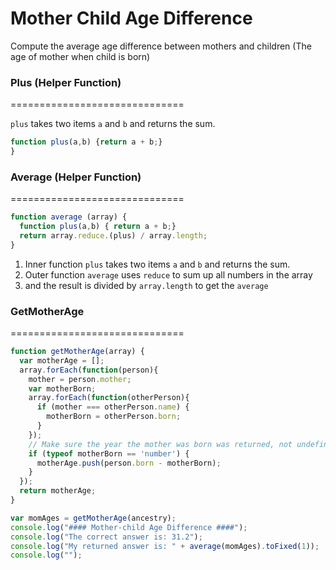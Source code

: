 Mother Child Age Difference
==============================
Compute the average age difference between mothers and children (The age of mother when child is born)  



### Plus (Helper Function)
==============================

`plus` takes two items `a` and `b` and returns the sum.  

```js
function plus(a,b) {return a + b;}
}
```


### Average (Helper Function)
==============================

```js
function average (array) {
  function plus(a,b) { return a + b;}
  return array.reduce.(plus) / array.length;
}
```
1. Inner function `plus` takes two items `a` and `b` and returns the sum.
1. Outer function `average` uses `reduce` to sum up all numbers in the array
1. and the result is divided by `array.length` to get the `average`


### GetMotherAge
==============================

```js
function getMotherAge(array) {
  var motherAge = [];
  array.forEach(function(person){
    mother = person.mother;
    var motherBorn;
    array.forEach(function(otherPerson){
      if (mother === otherPerson.name) {
        motherBorn = otherPerson.born;
      }
    });
    // Make sure the year the mother was born was returned, not undefined.
    if (typeof motherBorn == 'number') {
      motherAge.push(person.born - motherBorn);
    }
  });
  return motherAge;
}
```

```js
var momAges = getMotherAge(ancestry);
console.log("#### Mother-child Age Difference ####");
console.log("The correct answer is: 31.2");
console.log("My returned answer is: " + average(momAges).toFixed(1));
console.log("");
```
